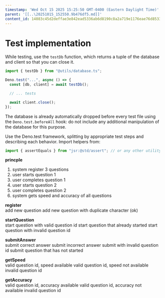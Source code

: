 ```yaml
---
timestamp: 'Wed Oct 15 2025 15:25:50 GMT-0400 (Eastern Daylight Time)'
parent: '[[..\20251015_152550.9b476df5.md]]'
content_id: 14083c45d2deffae3e842ead5336ab6d8190c8a2a719e1176eae76d8533bd022
---
```


# Test implementation

While testing, use the `testDb` function, which returns a tuple of the database and client so that you can close it.

```typescript
import { testDb } from "@utils/database.ts";

Deno.test("...", async () => {
  const [db, client] = await testDb();

  // ... tests

  await client.close();
});
```

The database is already automatically dropped before every test file using the `Deno.test.beforeAll` hook: do not include any additional manipulation of the database for this purpose.

Use the Deno.test framework, splitting by appropriate test steps and describing each behavior. Import helpers from:

```typescript
import { assertEquals } from "jsr:@std/assert"; // or any other utility from the library
```

**princple**

1. system register 3 questions
2. user starts question 1
3. user completes question 1
4. user starts question 2
5. user completes question 2
6. system gets speed and accuracy of all questions

**register**\
add new question
add new question with duplicate character (ok)

**startQuestion**\
start question with valid question id
start question that already started
start question with invalid question id

**submitAnswer**\
submit correct answer
submit incorrect answer
submit with invalid question id
submit question that has not started

**getSpeed**\
valid question id, speed available
valid question id, speed not available
invalid question id

**getAccuracy**\
valid question id, accuracy available
valid question id, accuracy not available
invalid question id
